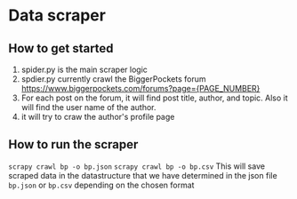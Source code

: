 # Data scraper

## How to get started
1. spider.py is the main scraper logic
2. spdier.py currently crawl the BiggerPockets forum https://www.biggerpockets.com/forums?page={PAGE_NUMBER}
3. For each post on the forum, it will find post title, author, and topic. Also it will find the user name of the author.
4. it will try to craw the author's profile page

## How to run the scraper
`scrapy crawl bp -o bp.json`
`scrapy crawl bp -o bp.csv`
This will save scraped data in the datastructure that we have determined in the json file `bp.json` or `bp.csv` depending on the chosen format


